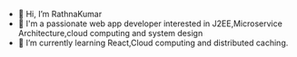 - 👋 Hi, I’m RathnaKumar
- 👀 I'm a passionate web app developer interested in J2EE,Microservice Architecture,cloud computing and system design
- 🌱 I’m currently learning React,Cloud computing and distributed caching.


<!---
RathnaKumar2289/RathnaKumar2289 is a ✨ special ✨ repository because its `README.md` (this file) appears on your GitHub profile.
You can click the Preview link to take a look at your changes.
--->
